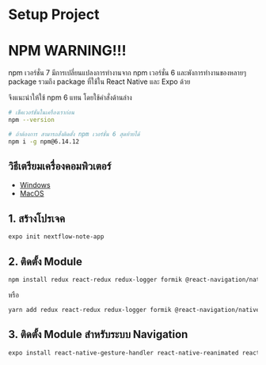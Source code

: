
# Setup Project

# NPM WARNING!!!

npm เวอร์ชั่น 7 มีการเปลี่ยนแปลงการทำงานจาก npm เวอร์ชั่น 6 และพังการทำงานของหลายๆ package รวมถึง package ที่ใช้ใน React Native และ Expo ด้วย 

จึงแนะนำให้ใช้ npm 6 แทน โดยใช้คำสั่งด้านล่าง

```bash
# เช็คเวอร์ชั่นในเครื่องเราก่อน
npm --version

# ถ้าต้องการ สามารถสั่งติดตั้ง npm เวอร์ชั่น 6 สุดท้ายได้
npm i -g npm@6.14.12
```

## วิธีเตรียมเครื่องคอมพิวเตอร์

- [Windows](https://nextflow.in.th/2019/react-setup-for-windows-thai/)
- [MacOS](https://nextflow.in.th/2017/setup-mac-os-ios-react-native/)

## 1. สร้างโปรเจค 

```bash
expo init nextflow-note-app
```

## 2. ติดตั้ง Module 

```bash
npm install redux react-redux redux-logger formik @react-navigation/native @react-navigation/stack native-base
```

หรือ

```bash
yarn add redux react-redux redux-logger formik @react-navigation/native @react-navigation/stack native-base
```

## 3. ติดตั้ง Module สำหรับระบบ Navigation 

```bash
expo install react-native-gesture-handler react-native-reanimated react-native-screens react-native-safe-area-context @react-native-community/masked-view
```




